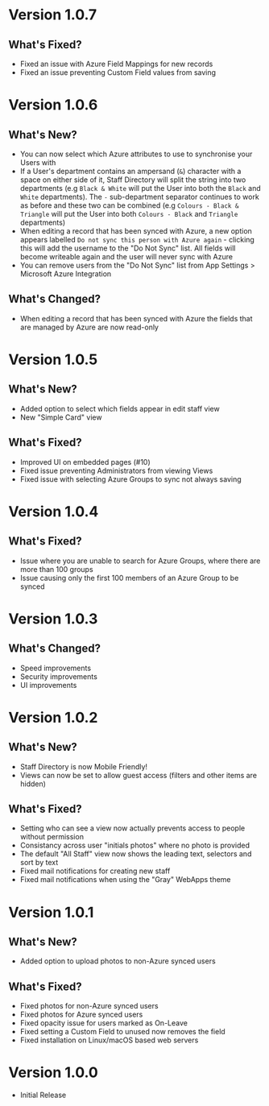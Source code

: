 # Version 1.0.7
## What's Fixed?
- Fixed an issue with Azure Field Mappings for new records
- Fixed an issue preventing Custom Field values from saving

# Version 1.0.6
## What's New?
- You can now select which Azure attributes to use to synchronise your Users with
- If a User's department contains an ampersand (`&`) character with a space on either side of it, Staff Directory will split the string into two departments (e.g `Black & White` will put the User into both the `Black` and `White` departments). The ` - ` sub-department separator continues to work as before and these two can be combined (e.g `Colours - Black & Triangle` will put the User into both `Colours - Black` and `Triangle` departments)
- When editing a record that has been synced with Azure, a new option appears labelled `Do not sync this person with Azure again` - clicking this will add the username to the "Do Not Sync" list. All fields will become writeable again and the user will never sync with Azure
- You can remove users from the "Do Not Sync" list from App Settings > Microsoft Azure Integration

## What's Changed?
- When editing a record that has been synced with Azure the fields that are managed by Azure are now read-only

# Version 1.0.5
## What's New?
- Added option to select which fields appear in edit staff view
- New "Simple Card" view

## What's Fixed?
- Improved UI on embedded pages (#10)
- Fixed issue preventing Administrators from viewing Views
- Fixed issue with selecting Azure Groups to sync not always saving

# Version 1.0.4
## What's Fixed?
- Issue where you are unable to search for Azure Groups, where there are more than 100 groups
- Issue causing only the first 100 members of an Azure Group to be synced

# Version 1.0.3
## What's Changed?
- Speed improvements
- Security improvements
- UI improvements

# Version 1.0.2
## What's New?
- Staff Directory is now Mobile Friendly!
- Views can now be set to allow guest access (filters and other items are hidden)

## What's Fixed?
- Setting who can see a view now actually prevents access to people without permission
- Consistancy across user "initials photos" where no photo is provided
- The default "All Staff" view now shows the leading text, selectors and sort by text
- Fixed mail notifications for creating new staff
- Fixed mail notifications when using the "Gray" WebApps theme

# Version 1.0.1
## What's New?
- Added option to upload photos to non-Azure synced users

## What's Fixed?
- Fixed photos for non-Azure synced users
- Fixed photos for Azure synced users
- Fixed opacity issue for users marked as On-Leave
- Fixed setting a Custom Field to unused now removes the field
- Fixed installation on Linux/macOS based web servers

# Version 1.0.0
- Initial Release